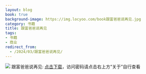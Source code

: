 ```yaml
---
layout: blog
book: true
background-image: https://img.locyoo.com/book跟富爸爸说再见.jpg
category: 书籍
title: 跟富爸爸说再见
tags:
- 书籍
- 商业
redirect_from:
  - /2024/03/跟富爸爸说再见/
---
```

![](https://img.locyoo.com/book跟富爸爸说再见.jpg)
跟富爸爸说再见: <a name = "ref1" href="https://url18.ctfile.com/f/50983618-1345418518-8b01f0?p=3619">点击下载</a>，访问密码请点击右上方“关于”自行查看